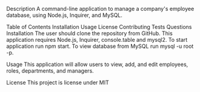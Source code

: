 Description
A command-line application to manage a company's employee database, using Node.js, Inquirer, and MySQL.

Table of Contents
Installation
Usage
License
Contributing
Tests
Questions
Installation
The user should clone the repository from GitHub. This application requires Node.js, Inquirer, console.table and mysql2. To start application run npm start. To view database from MySQL run mysql -u root -p.

Usage
This application will allow users to view, add, and edit employees, roles, departments, and managers.


License
This project is license under MIT


